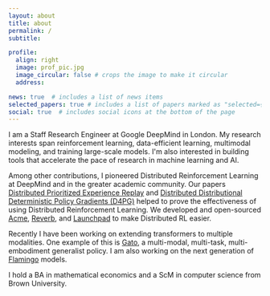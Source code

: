 ```yaml
---
layout: about
title: about
permalink: /
subtitle:

profile:
  align: right
  image: prof_pic.jpg
  image_circular: false # crops the image to make it circular
  address:

news: true  # includes a list of news items
selected_papers: true # includes a list of papers marked as "selected={true}"
social: true  # includes social icons at the bottom of the page
---
```


I am a Staff Research Engineer at Google DeepMind in London. My research interests span reinforcement learning, data-efficient learning, multimodal modeling, and training large-scale models. I'm also interested in building tools that accelerate the pace of research in machine learning and AI.

Among other contributions, I pioneered Distributed Reinforcement Learning at DeepMind and in the greater academic community. Our papers [Distributed Prioritized Experience Replay](https://arxiv.org/abs/1803.00933) and [Distributed Distributional Deterministic Policy Gradients (D4PG)](https://arxiv.org/abs/1804.08617) helped to prove the effectiveness of using Distributed Reinforcement Learning. We developed and open-sourced [Acme](https://github.com/deepmind/acme), [Reverb](https://github.com/deepmind/reverb), and [Launchpad](https://github.com/deepmind/launchpad) to make Distributed RL easier.

Recently  I have been working on extending transformers to multiple modalities. One example of this is [Gato](https://www.deepmind.com/publications/a-generalist-agent), a multi-modal, multi-task, multi-embodiment generalist policy. I am also working on the next generation of [Flamingo](https://www.deepmind.com/blog/tackling-multiple-tasks-with-a-single-visual-language-model) models.

I hold a BA in mathematical economics and a ScM in computer science from Brown University.

<!-- Put your address / P.O. box / other info right below your picture. You can also disable any these elements by editing `profile` property of the YAML header of your `_pages/about.md`. Edit `_bibliography/papers.bib` and Jekyll will render your [publications page](/al-folio/publications/) automatically. -->

<!-- Link to your social media connections, too. This theme is set up to use [Font Awesome icons](http://fortawesome.github.io/Font-Awesome/) and [Academicons](https://jpswalsh.github.io/academicons/), like the ones below. Add your Facebook, Twitter, LinkedIn, Google Scholar, or just disable all of them. -->
